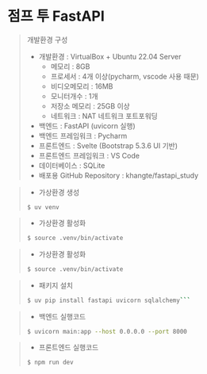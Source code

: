 # 점프 투 FastAPI

> 개발환경 구성 
> - 개발환경 : VirtualBox + Ubuntu 22.04 Server
>   - 메모리 : 8GB
>   - 프로세서 : 4개 이상(pycharm, vscode 사용 때문)
>   - 비디오메모리 : 16MB
>   - 모니터개수 : 1개
>   - 저장소 메모리 : 25GB 이상
>   - 네트워크 : NAT 네트워크 포트포워딩
> - 백엔드 : FastAPI (uvicorn 실행)
> - 백엔드 프레임워크 : Pycharm 
> - 프론트엔드 : Svelte (Bootstrap 5.3.6 UI 기반)
> - 프론트엔드 프레임워크 : VS Code 
> - 데이터베이스 : SQLite
> - 배포용 GitHub Repository : khangte/fastapi_study

> - 가상환경 생성
> ```
> $ uv venv
> ```

> - 가상환경 활성화
> ```bash
> $ source .venv/bin/activate 
> ```

> - 가상환경 활성화
> ```bash
> $ source .venv/bin/activate 
> ```

> - 패키지 설치
> ```bash
> $ uv pip install fastapi uvicorn sqlalchemy```
> ```

> - 백엔드 실행코드
> ```bash
> $ uvicorn main:app --host 0.0.0.0 --port 8000
> ```

> - 프론트엔드 실행코드
> ```bash
> $ npm run dev
> ```
